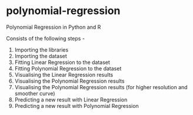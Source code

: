# polynomial-regression
Polynomial Regression in Python and R

Consists of the following steps -

1. Importing the libraries
2. Importing the dataset
3. Fitting Linear Regression to the dataset
4. Fitting Polynomial Regression to the dataset
5. Visualising the Linear Regression results
6. Visualising the Polynomial Regression results
7. Visualising the Polynomial Regression results (for higher resolution and smoother curve)
8. Predicting a new result with Linear Regression
9. Predicting a new result with Polynomial Regression

